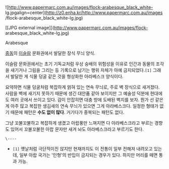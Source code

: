 ![http://www.papermarc.com.au/images/flock-arabesque_black_white-
lg.jpgalign=center](http://z0.enha.kr/http://www.papermarc.com.au/images
/flock-arabesque_black_white-lg.jpg)

[[JPG external image]](http://www.papermarc.com.au/images/flock-
arabesque_black_white-lg.jpg)

Arabesque

[중동](%EC%A4%91%EB%8F%99.md)의 [이슬람](%EC%9D%B4%EC%8A%AC%EB%9E%8C.md) 문화권에서
발달한 장식 무늬 양식.

이슬람 문화권에서는 초기 기독교처럼 우상 숭배의 위험성을 이유로 인간과 동물의 조각을 새기거나 그림을 그리는 등 기록으로 남기는 행위 자체가
아예 금지되었다.`[1]` 그래서 발달한 게 식물 덩굴 같은 것을 형상화한 아라베스크 양식이다.

요약하면 식물 덩굴처럼 복잡하게 얽혀 있는 연속 무늬로, 주로 벽 장식으로 새겨졌다. 사람을 벽에 새기지 못하기 때문에 생긴 대안품 같아
보이지만 그 예술성 덕분에 현대에도 여러 곳에서 쓰이고 있다. 감이 안잡히면 대충 방에 도배된 벽지를 보자. 뭔가 선 같은 게 아주 많고
복잡한 생김새의 연속 무늬가 있으면 그게 아라베스크다. 일정한 형태가 없기 때문에 패턴은 **수도 없이 많다**. 거기다가 중복되는 패턴도
없다.

그냥 꼬불꼬불하고 복잡하게 생겼고 아랍풍만 느껴지면 다 아라베스크라고 부르는 경향도 있어서 꼬불꼬불한 아랍 문자만 새겨 놔도 아라베스크라고
부르기도 한다.

`\----`

  * `[1]` 옛날처럼 극단적이진 않지만 현재까지도 이 전통이 일부 전해져 내려오고 있는데, 일부 아랍 국가는 '인형'의 반입이 금지되는 경우가 있다. 하지만 머리를 떼면 통과 가능.


